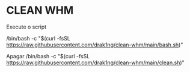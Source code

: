 # CLEAN WHM

Execute o script

/bin/bash -c "$(curl -fsSL https://raw.githubusercontent.com/drak1ng/clean-whm/main/bash.sh)"

Apagar
/bin/bash -c "$(curl -fsSL https://raw.githubusercontent.com/drak1ng/clean-whm/main/clean.sh)"
